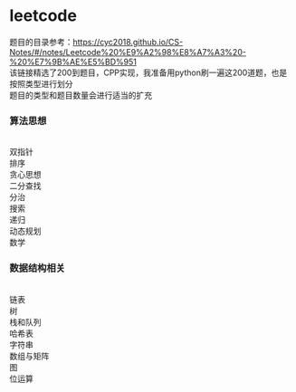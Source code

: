 # leetcode
题目的目录参考：https://cyc2018.github.io/CS-Notes/#/notes/Leetcode%20%E9%A2%98%E8%A7%A3%20-%20%E7%9B%AE%E5%BD%951</br>
该链接精选了200到题目，CPP实现，我准备用python刷一遍这200道题，也是按照类型进行划分</br>
题目的类型和题目数量会进行适当的扩充</br>
<h3>算法思想</h3><br>
双指针</br>
排序</br>
贪心思想</br>
二分查找</br>
分治</br>
搜索</br>
递归</br>
动态规划</br>
数学</br>
<h3>数据结构相关</h3></br>
链表</br>
树</br>
栈和队列</br>
哈希表</br>
字符串</br>
数组与矩阵</br>
图</br>
位运算</br>

